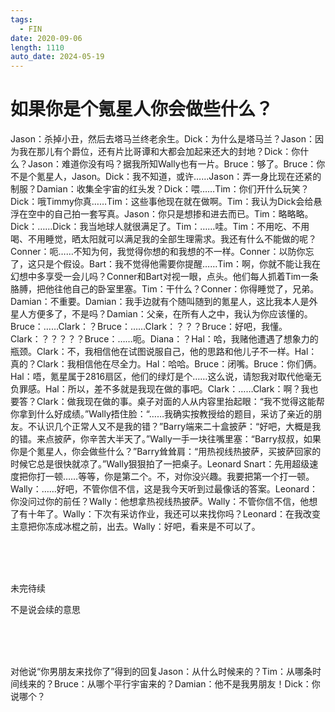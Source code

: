 ```yaml
---
tags:
  - FIN
date: 2020-09-06
length: 1110
auto_date: 2024-05-19
---
```


# 如果你是个氪星人你会做些什么？

Jason：杀掉小丑，然后去塔马兰终老余生。Dick：为什么是塔马兰？Jason：因为我在那儿有个爵位，还有片比哥谭和大都会加起来还大的封地？Dick：你什么？Jason：难道你没有吗？据我所知Wally也有一片。Bruce：够了。Bruce：你不是个氪星人，Jason。Dick：我不知道，或许……Jason：弄一身比现在还紧的制服？Damian：收集全宇宙的红头发？Dick：喂……Tim：你们开什么玩笑？Dick：哦Timmy你真……Tim：这些事他现在就在做啊。Tim：我认为Dick会给悬浮在空中的自己拍一套写真。Jason：你只是想掺和进去而已。Tim：略略略。Dick：……Dick：我当地球人就很满足了。Tim：……哇。Tim：不用吃、不用喝、不用睡觉，晒太阳就可以满足我的全部生理需求。我还有什么不能做的呢？Conner：呃……不知为何，我觉得你想的和我想的不一样。Conner：以防你忘了，这只是个假设。Bart：我不觉得他需要你提醒……Tim：啊，你就不能让我在幻想中多享受一会儿吗？Conner和Bart对视一眼，点头。他们每人抓着Tim一条胳膊，把他往他自己的卧室里塞。Tim：干什么？Conner：你得睡觉了，兄弟。Damian：不重要。Damian：我手边就有个随叫随到的氪星人，这比我本人是外星人方便多了，不是吗？Damian：父亲，在所有人之中，我认为你应该懂的。Bruce：……Clark：？Bruce：……Clark：？？？Bruce：好吧，我懂。Clark：？？？？？Bruce：……呃。Diana：？Hal：哈，我赌他遭遇了想象力的瓶颈。Clark：不，我相信他在试图说服自己，他的思路和他儿子不一样。Hal：真的？Clark：我相信他在尽全力。Hal：哈哈。Bruce：闭嘴。Bruce：你们俩。Hal：唔，氪星属于2816扇区，他们的绿灯是个……这么说，请恕我对取代他毫无负罪感。Hal：所以，差不多就是我现在做的事吧。Clark：……Clark：啊？我也要答？Clark：做我现在做的事。桌子对面的人从内容里抬起眼：“我不觉得这能帮你拿到什么好成绩。”Wally捂住脸：“……我确实按教授给的题目，采访了亲近的朋友。不认识几个正常人又不是我的错？”Barry端来二十盒披萨：“好吧，大概是我的错。来点披萨，你辛苦大半天了。”Wally一手一块往嘴里塞：“Barry叔叔，如果你是个氪星人，你会做些什么？”Barry耸耸肩：“用热视线热披萨，买披萨回家的时候它总是很快就凉了。”Wally狠狠拍了一把桌子。Leonard Snart：先用超级速度把你打一顿……等等，你是第二个。不，对你没兴趣。我要把第一个打一顿。Wally：……好吧，不管你信不信，这是我今天听到过最像话的答案。Leonard：你没问过你的前任？Wally：他想拿热视线热披萨。Wally：不管你信不信，他想了有十年了。Wally：下次有采访作业，我还可以来找你吗？Leonard：在我改变主意把你冻成冰棍之前，出去。Wally：好吧，看来是不可以了。

<br>

<br>

<br>

未完待续

不是说会续的意思

<br>

<br>

<br>

对他说“你男朋友来找你了”得到的回复Jason：从什么时候来的？Tim：从哪条时间线来的？Bruce：从哪个平行宇宙来的？Damian：他不是我男朋友！Dick：你说哪个？
